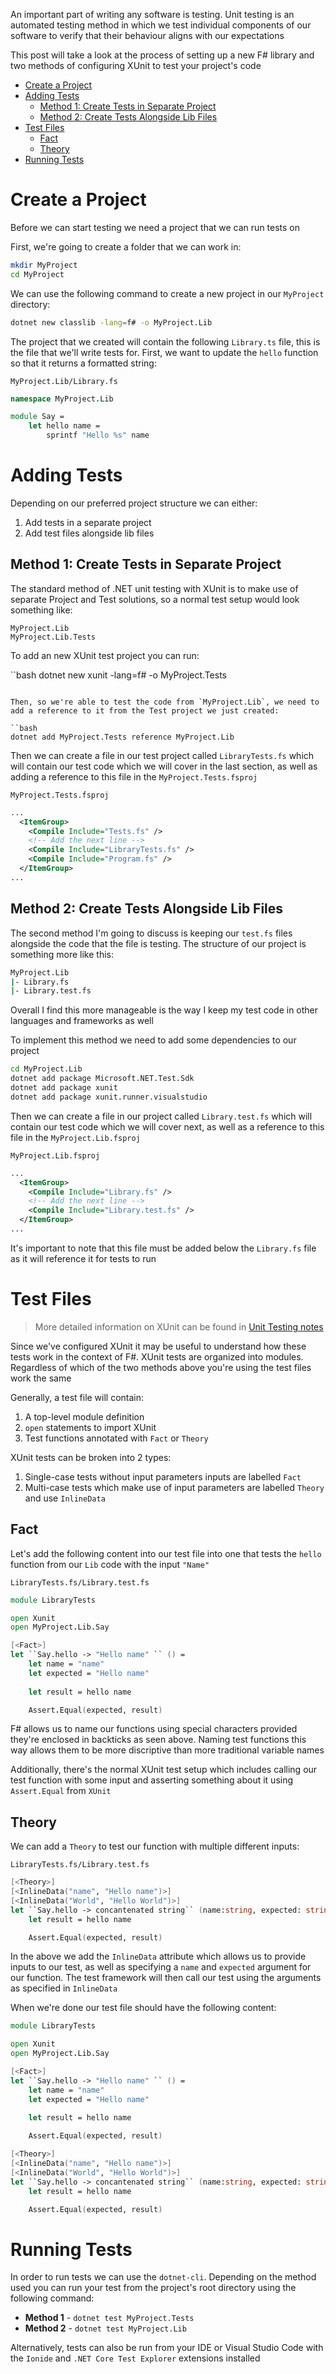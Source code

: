 An important part of writing any software is testing. Unit testing is an automated testing method in which we test individual components of our software to verify that their behaviour aligns with our expectations

This post will take a look at the process of setting up a new F# library and two methods of configuring XUnit to test your project's code

- [Create a Project](#create-a-project)
- [Adding Tests](#adding-tests)
  - [Method 1: Create Tests in Separate Project](#method-1-create-tests-in-separate-project)
  - [Method 2: Create Tests Alongside Lib Files](#method-2-create-tests-alongside-lib-files)
- [Test Files](#test-files)
  - [Fact](#fact)
  - [Theory](#theory)
- [Running Tests](#running-tests)

# Create a Project

Before we can start testing we need a project that we can run tests on

First, we're going to create a folder that we can work in:

```bash
mkdir MyProject
cd MyProject
```

We can use the following command to create a new project in our `MyProject` directory:

```bash
dotnet new classlib -lang=f# -o MyProject.Lib
```

The project that we created will contain the following `Library.ts` file, this is the file that we'll write tests for. First, we want to update the `hello` function so that it returns a formatted string:

`MyProject.Lib/Library.fs`

```fs
namespace MyProject.Lib

module Say =
    let hello name =
        sprintf "Hello %s" name
```

# Adding Tests

Depending on our preferred project structure we can either:

1. Add tests in a separate project
2. Add test files alongside lib files

## Method 1: Create Tests in Separate Project

The standard method of .NET unit testing with XUnit is to make use of separate Project and Test solutions, so a normal test setup would look something like:

```
MyProject.Lib
MyProject.Lib.Tests
```

To add an new XUnit test project you can run:

``bash
dotnet new xunit -lang=f# -o MyProject.Tests
```

Then, so we're able to test the code from `MyProject.Lib`, we need to add a reference to it from the Test project we just created:

``bash
dotnet add MyProject.Tests reference MyProject.Lib
```

Then we can create a file in our test project called `LibraryTests.fs` which will contain our test code which we will cover in the last section, as well as adding a reference to this file in the `MyProject.Tests.fsproj`

`MyProject.Tests.fsproj`

```xml
...
  <ItemGroup>
    <Compile Include="Tests.fs" />
    <!-- Add the next line -->
    <Compile Include="LibraryTests.fs" /> 
    <Compile Include="Program.fs" />
  </ItemGroup>
...
```

## Method 2: Create Tests Alongside Lib Files

The second method I'm going to discuss is keeping our `test.fs` files alongside the code that the file is testing. The structure of our project is something more like this:

```bash
MyProject.Lib
|- Library.fs
|- Library.test.fs
```

Overall I find this more manageable is the way I keep my test code in other languages and frameworks as well

To implement this method we need to add some dependencies to our project

```bash
cd MyProject.Lib
dotnet add package Microsoft.NET.Test.Sdk
dotnet add package xunit
dotnet add package xunit.runner.visualstudio
```

Then we can create a file in our project called `Library.test.fs` which will contain our test code which we will cover next, as well as a reference to this file in the `MyProject.Lib.fsproj`

`MyProject.Lib.fsproj`

```xml
...
  <ItemGroup>
    <Compile Include="Library.fs" />
    <!-- Add the next line -->
    <Compile Include="Library.test.fs" />
  </ItemGroup>
...
```

It's important to note that this file must be added below the `Library.fs` file as it will reference it for tests to run

# Test Files

> More detailed information on XUnit can be found in [Unit Testing notes](../../../docs/dotnet/unit-testing-intro)

Since we've configured XUnit it may be useful to understand how these tests work in the context of F#. XUnit tests are organized into modules. Regardless of which of the two methods above you're using the test files work the same

Generally, a test file will contain:

1. A top-level module definition
2. `open` statements to import XUnit
3. Test functions annotated with `Fact` or `Theory`

XUnit tests can be broken into 2 types:

1. Single-case tests without input parameters inputs are labelled `Fact`
2. Multi-case tests which make use of input parameters are labelled `Theory` and use `InlineData`

## Fact

Let's add the following content into our test file into one that tests the `hello` function from our `Lib` code with the input `"Name"`

`LibraryTests.fs/Library.test.fs`

```fs
module LibraryTests

open Xunit
open MyProject.Lib.Say

[<Fact>]
let ``Say.hello -> "Hello name" `` () =
    let name = "name"
    let expected = "Hello name"
    
    let result = hello name

    Assert.Equal(expected, result)
```

F# allows us to name our functions using special characters provided they're enclosed in backticks as seen above. Naming test functions this way allows them to be more discriptive than more traditional variable names

Additionally, there's the normal XUnit test setup which includes calling our test function with some input and asserting something about it using `Assert.Equal` from `XUnit`

## Theory

We can add a `Theory` to test our function with multiple different inputs:

`LibraryTests.fs/Library.test.fs`

```fs
[<Theory>]
[<InlineData("name", "Hello name")>]
[<InlineData("World", "Hello World")>]
let ``Say.hello -> concantenated string`` (name:string, expected: string) =
    let result = hello name

    Assert.Equal(expected, result)

```

In the above we add the `InlineData` attribute which allows us to provide inputs to our test, as well as specifying a `name` and `expected` argument for our function. The test framework will then call our test using the arguments as specified in `InlineData`

When we're done our test file should have the following content:

```fs
module LibraryTests

open Xunit
open MyProject.Lib.Say

[<Fact>]
let ``Say.hello -> "Hello name" `` () =
    let name = "name"
    let expected = "Hello name"
    
    let result = hello name

    Assert.Equal(expected, result)

[<Theory>]
[<InlineData("name", "Hello name")>]
[<InlineData("World", "Hello World")>]
let ``Say.hello -> concantenated string`` (name:string, expected: string) =
    let result = hello name

    Assert.Equal(expected, result)
```

# Running Tests

In order to run tests we can use the `dotnet-cli`. Depending on the method used you can run your test from the project's root directory using the following command:

- **Method 1** - `dotnet test MyProject.Tests`
- **Method 2** - `dotnet test MyProject.Lib`

Alternatively, tests can also be run from your IDE or Visual Studio Code with the `Ionide` and `.NET Core Test Explorer` extensions installed
